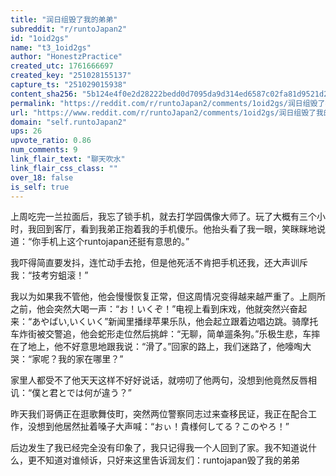 ```yaml
---
title: "润日组毁了我的弟弟"
subreddit: "r/runtoJapan2"
id: "1oid2gs"
name: "t3_1oid2gs"
author: "HonestzPractice"
created_utc: 1761666697
created_key: "251028155137"
capture_ts: "251029015938"
content_sha256: "5b124e4f0e2d28222bedd0d7095da9d314ed6587c02fa81d9521d2c848edf58b"
permalink: "https://reddit.com/r/runtoJapan2/comments/1oid2gs/润日组毁了我的弟弟/"
url: "https://www.reddit.com/r/runtoJapan2/comments/1oid2gs/润日组毁了我的弟弟/"
domain: "self.runtoJapan2"
ups: 26
upvote_ratio: 0.86
num_comments: 9
link_flair_text: "聊天吹水"
link_flair_css_class: ""
over_18: false
is_self: true
---
```


上周吃完一兰拉面后，我忘了锁手机，就去打学园偶像大师了。玩了大概有三个小时，我回到客厅，看到我弟正抱着我的手机傻乐。他抬头看了我一眼，笑眯眯地说道：“你手机上这个runtojapan还挺有意思的。”

我吓得简直要发抖，连忙动手去抢，但是他死活不肯把手机还我，还大声训斥我：“技考穷蛆滚！”

我以为如果我不管他，他会慢慢恢复正常，但这周情况变得越来越严重了。上厕所之前，他会突然大喝一声：“お！いくぞ！”电视上看到床戏，他就突然兴奋起来：“あやばい,いくいく”新闻里播绿苹果乐队，他会起立跟着边唱边跳。骑摩托车炸街被交警追，他会蛇形走位然后挑衅：“无聊，简单遛条狗。”乐极生悲，车摔在了地上，他不好意思地跟我说：“滑了。”回家的路上，我们迷路了，他嚎啕大哭：“家呢？我的家在哪里？”

家里人都受不了他天天这样不好好说话，就唠叨了他两句，没想到他竟然反唇相讥：“僕と君とでは何が違う？”

昨天我们哥俩正在逛歌舞伎町，突然两位警察同志过来查移民证，我正在配合工作，没想到他居然扯着嗓子大声喊：“おぃ！貴様何してる？このやろ！”

后边发生了我已经完全没有印象了，我只记得我一个人回到了家。我不知道说什么，更不知道对谁倾诉，只好来这里告诉润友们：runtojapan毁了我的弟弟
